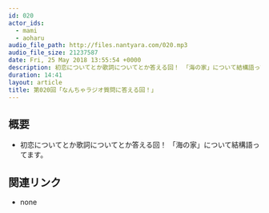 ```yaml
---
id: 020
actor_ids:
  - mami
  - aoharu
audio_file_path: http://files.nantyara.com/020.mp3
audio_file_size: 21237587
date: Fri, 25 May 2018 13:55:54 +0000
description: 初恋についてとか歌詞についてとか答える回！ 「海の家」について結構語ってます。
duration: 14:41
layout: article
title: 第020回「なんちゃラジオ質問に答える回！」
---
```

## 概要

* 初恋についてとか歌詞についてとか答える回！ 「海の家」について結構語ってます。

## 関連リンク

* none

